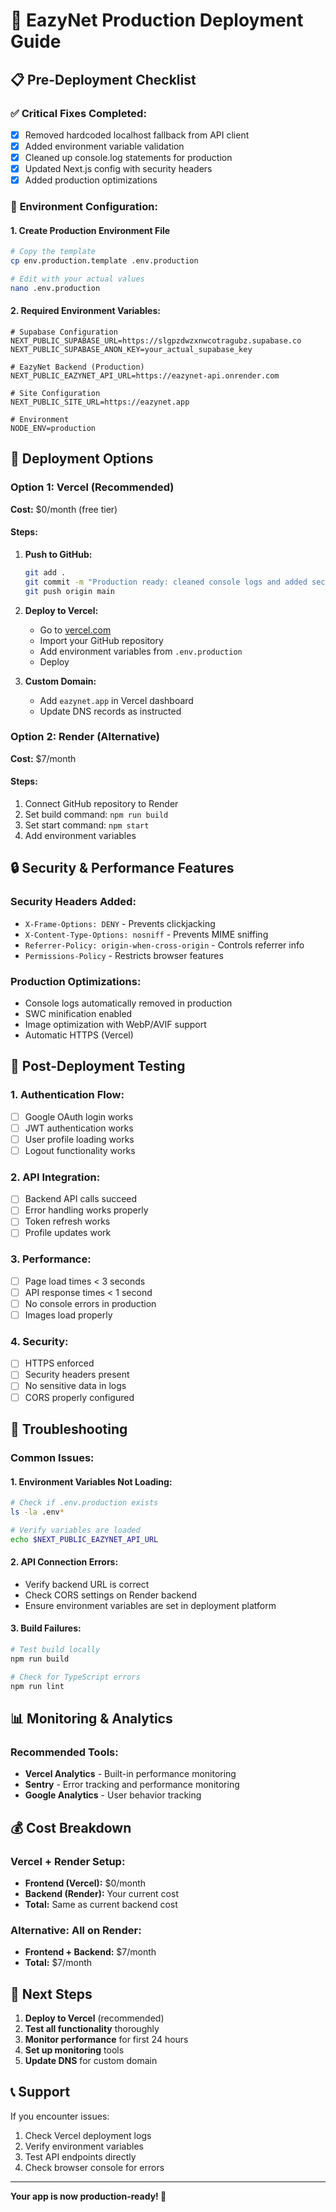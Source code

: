 # 🚀 EazyNet Production Deployment Guide

## 📋 Pre-Deployment Checklist

### ✅ **Critical Fixes Completed:**
- [x] Removed hardcoded localhost fallback from API client
- [x] Added environment variable validation
- [x] Cleaned up console.log statements for production
- [x] Updated Next.js config with security headers
- [x] Added production optimizations

### 🔧 **Environment Configuration:**

#### 1. Create Production Environment File
```bash
# Copy the template
cp env.production.template .env.production

# Edit with your actual values
nano .env.production
```

#### 2. Required Environment Variables:
```env
# Supabase Configuration
NEXT_PUBLIC_SUPABASE_URL=https://slgpzdwzxnwcotragubz.supabase.co
NEXT_PUBLIC_SUPABASE_ANON_KEY=your_actual_supabase_key

# EazyNet Backend (Production)
NEXT_PUBLIC_EAZYNET_API_URL=https://eazynet-api.onrender.com

# Site Configuration
NEXT_PUBLIC_SITE_URL=https://eazynet.app

# Environment
NODE_ENV=production
```

## 🚀 **Deployment Options**

### **Option 1: Vercel (Recommended)**
**Cost:** $0/month (free tier)

#### Steps:
1. **Push to GitHub:**
   ```bash
   git add .
   git commit -m "Production ready: cleaned console logs and added security headers"
   git push origin main
   ```

2. **Deploy to Vercel:**
   - Go to [vercel.com](https://vercel.com)
   - Import your GitHub repository
   - Add environment variables from `.env.production`
   - Deploy

3. **Custom Domain:**
   - Add `eazynet.app` in Vercel dashboard
   - Update DNS records as instructed

### **Option 2: Render (Alternative)**
**Cost:** $7/month

#### Steps:
1. Connect GitHub repository to Render
2. Set build command: `npm run build`
3. Set start command: `npm start`
4. Add environment variables

## 🔒 **Security & Performance Features**

### **Security Headers Added:**
- `X-Frame-Options: DENY` - Prevents clickjacking
- `X-Content-Type-Options: nosniff` - Prevents MIME sniffing
- `Referrer-Policy: origin-when-cross-origin` - Controls referrer info
- `Permissions-Policy` - Restricts browser features

### **Production Optimizations:**
- Console logs automatically removed in production
- SWC minification enabled
- Image optimization with WebP/AVIF support
- Automatic HTTPS (Vercel)

## 🧪 **Post-Deployment Testing**

### **1. Authentication Flow:**
- [ ] Google OAuth login works
- [ ] JWT authentication works
- [ ] User profile loading works
- [ ] Logout functionality works

### **2. API Integration:**
- [ ] Backend API calls succeed
- [ ] Error handling works properly
- [ ] Token refresh works
- [ ] Profile updates work

### **3. Performance:**
- [ ] Page load times < 3 seconds
- [ ] API response times < 1 second
- [ ] No console errors in production
- [ ] Images load properly

### **4. Security:**
- [ ] HTTPS enforced
- [ ] Security headers present
- [ ] No sensitive data in logs
- [ ] CORS properly configured

## 🔧 **Troubleshooting**

### **Common Issues:**

#### 1. **Environment Variables Not Loading:**
```bash
# Check if .env.production exists
ls -la .env*

# Verify variables are loaded
echo $NEXT_PUBLIC_EAZYNET_API_URL
```

#### 2. **API Connection Errors:**
- Verify backend URL is correct
- Check CORS settings on Render backend
- Ensure environment variables are set in deployment platform

#### 3. **Build Failures:**
```bash
# Test build locally
npm run build

# Check for TypeScript errors
npm run lint
```

## 📊 **Monitoring & Analytics**

### **Recommended Tools:**
- **Vercel Analytics** - Built-in performance monitoring
- **Sentry** - Error tracking and performance monitoring
- **Google Analytics** - User behavior tracking

## 💰 **Cost Breakdown**

### **Vercel + Render Setup:**
- **Frontend (Vercel):** $0/month
- **Backend (Render):** Your current cost
- **Total:** Same as current backend cost

### **Alternative: All on Render:**
- **Frontend + Backend:** $7/month
- **Total:** $7/month

## 🎯 **Next Steps**

1. **Deploy to Vercel** (recommended)
2. **Test all functionality** thoroughly
3. **Monitor performance** for first 24 hours
4. **Set up monitoring** tools
5. **Update DNS** for custom domain

## 📞 **Support**

If you encounter issues:
1. Check Vercel deployment logs
2. Verify environment variables
3. Test API endpoints directly
4. Check browser console for errors

---

**Your app is now production-ready! 🎉**
